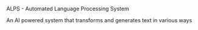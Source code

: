 ALPS - Automated Language Processing System

An AI powered system that transforms and generates text in various ways

